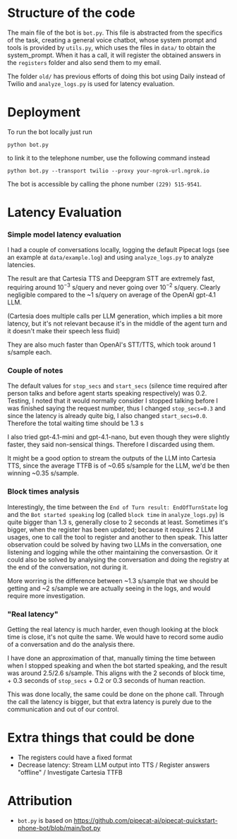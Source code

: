# Structure of the code

The main file of the bot is `bot.py`. This file is abstracted from the specifics of the task, creating a general voice chatbot, whose system prompt and tools is provided by `utils.py`, which uses the files in `data/` to obtain the system_prompt. When it has a call, it will register the obtained answers in the `registers` folder and also send them to my email.

The folder `old/` has previous efforts of doing this bot using Daily instead of Twilio and `analyze_logs.py` is used for latency evaluation.


# Deployment

To run the bot locally just run 
```
python bot.py
```
to link it to the telephone number, use the following command instead 
```
python bot.py --transport twilio --proxy your-ngrok-url.ngrok.io
```

The bot is accessible by calling the phone number `(229) 515-9541`.


# Latency Evaluation

### Simple model latency evaluation

I had a couple of conversations locally, logging the default Pipecat logs (see an example at `data/example.log`) and using `analyze_logs.py` to analyze latencies.

The result are that Cartesia TTS and Deepgram STT are extremely fast, requiring around $10^{-3}$ s/query and never going over $10^{-2}$ s/query. Clearly negligible compared to the ~$1$ s/query on average of the OpenAI gpt-4.1 LLM.

(Cartesia does multiple calls per LLM generation, which implies a bit more latency, but it's not relevant because it's in the middle of the agent turn and it doesn't make their speech less fluid)

They are also much faster than OpenAI's STT/TTS, which took around $1$ s/sample each.

### Couple of notes

The default values for `stop_secs` and `start_secs` (silence time required after person talks and before agent starts speaking respectively) was 0.2. Testing, I noted that it would normally consider I stopped talking before I was finished saying the request number, thus I changed `stop_secs=0.3` and since the latency is already quite big, I also changed `start_secs=0.0`. Therefore the total waiting time should be $1.3$ s

I also tried gpt-4.1-mini and gpt-4.1-nano, but even though they were slightly faster, they said non-sensical things. Therefore I discarded using them.

It might be a good option to stream the outputs of the LLM into Cartesia TTS, since the average TTFB is of ~$0.65$ s/sample for the LLM, we'd be then winning ~$0.35$ s/sample.

### Block times analysis

Interestingly, the time between the `End of Turn result: EndOfTurnState` log and the `Bot started speaking` log (called `block time` in `analyze_logs.py`) is quite bigger than $1.3$ s, generally close to $2$ seconds at least. Sometimes it's bigger, when the register has been updated; because it requires 2 LLM usages, one to call the tool to register and another to then speak. This latter observation could be solved by having two LLMs in the conversation, one listening and logging while the other maintaining the conversastion. Or it could also be solved by analysing the conversation and doing the registry at the end of the conversation, not during it.

More worring is the difference between ~$1.3$ s/sample that we should be getting and ~$2$ s/sample we are actually seeing in the logs, and would require more investigation.

### "Real latency"

Getting the real latency is much harder, even though looking at the block time is close, it's not quite the same. We would have to record some audio of a conversation and do the analysis there.

I have done an approximation of that, manually timing the time between when I stopped speaking and when the bot started speaking, and the result was around $2.5$/$2.6$ s/sample. This aligns with the $2$ seconds of block time, + $0.3$ seconds of `stop_secs` + $0.2$ or $0.3$ seconds of human reaction.

This was done locally, the same could be done on the phone call. Through the call the latency is bigger, but that extra latency is purely due to the communication and out of our control.


# Extra things that could be done

- The registers could have a fixed format
- Decrease latency: Stream LLM output into TTS / Register answers "offline" / Investigate Cartesia TTFB


# Attribution

- `bot.py` is based on https://github.com/pipecat-ai/pipecat-quickstart-phone-bot/blob/main/bot.py
